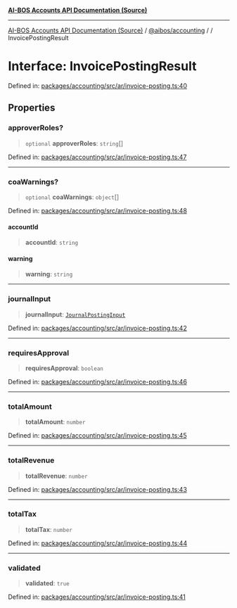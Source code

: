 [**AI-BOS Accounts API Documentation (Source)**](../../../README.md)

***

[AI-BOS Accounts API Documentation (Source)](../../../README.md) / [@aibos/accounting](../README.md) / [](../README.md) / InvoicePostingResult

# Interface: InvoicePostingResult

Defined in: [packages/accounting/src/ar/invoice-posting.ts:40](https://github.com/pohlai88/accounts/blob/48103fb36d28b2b9bfb33472b6de2f719773cde9/packages/accounting/src/ar/invoice-posting.ts#L40)

## Properties

### approverRoles?

> `optional` **approverRoles**: `string`[]

Defined in: [packages/accounting/src/ar/invoice-posting.ts:47](https://github.com/pohlai88/accounts/blob/48103fb36d28b2b9bfb33472b6de2f719773cde9/packages/accounting/src/ar/invoice-posting.ts#L47)

***

### coaWarnings?

> `optional` **coaWarnings**: `object`[]

Defined in: [packages/accounting/src/ar/invoice-posting.ts:48](https://github.com/pohlai88/accounts/blob/48103fb36d28b2b9bfb33472b6de2f719773cde9/packages/accounting/src/ar/invoice-posting.ts#L48)

#### accountId

> **accountId**: `string`

#### warning

> **warning**: `string`

***

### journalInput

> **journalInput**: [`JournalPostingInput`](../posting/interfaces/JournalPostingInput.md)

Defined in: [packages/accounting/src/ar/invoice-posting.ts:42](https://github.com/pohlai88/accounts/blob/48103fb36d28b2b9bfb33472b6de2f719773cde9/packages/accounting/src/ar/invoice-posting.ts#L42)

***

### requiresApproval

> **requiresApproval**: `boolean`

Defined in: [packages/accounting/src/ar/invoice-posting.ts:46](https://github.com/pohlai88/accounts/blob/48103fb36d28b2b9bfb33472b6de2f719773cde9/packages/accounting/src/ar/invoice-posting.ts#L46)

***

### totalAmount

> **totalAmount**: `number`

Defined in: [packages/accounting/src/ar/invoice-posting.ts:45](https://github.com/pohlai88/accounts/blob/48103fb36d28b2b9bfb33472b6de2f719773cde9/packages/accounting/src/ar/invoice-posting.ts#L45)

***

### totalRevenue

> **totalRevenue**: `number`

Defined in: [packages/accounting/src/ar/invoice-posting.ts:43](https://github.com/pohlai88/accounts/blob/48103fb36d28b2b9bfb33472b6de2f719773cde9/packages/accounting/src/ar/invoice-posting.ts#L43)

***

### totalTax

> **totalTax**: `number`

Defined in: [packages/accounting/src/ar/invoice-posting.ts:44](https://github.com/pohlai88/accounts/blob/48103fb36d28b2b9bfb33472b6de2f719773cde9/packages/accounting/src/ar/invoice-posting.ts#L44)

***

### validated

> **validated**: `true`

Defined in: [packages/accounting/src/ar/invoice-posting.ts:41](https://github.com/pohlai88/accounts/blob/48103fb36d28b2b9bfb33472b6de2f719773cde9/packages/accounting/src/ar/invoice-posting.ts#L41)
